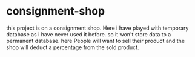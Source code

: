 # consignment-shop
this project is on a consignment shop. Here i have played with temporary database as i have never used it before. so it won't store data to a permanent database.  here People will want to sell their product and the shop will deduct a percentage from the sold product.
